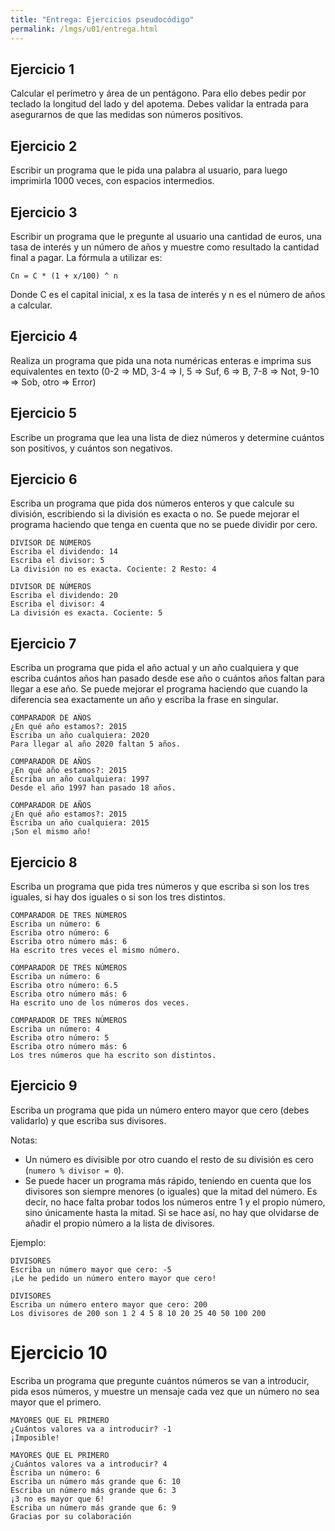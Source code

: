 ```yaml
---
title: "Entrega: Ejercicios pseudocódigo"
permalink: /lmgs/u01/entrega.html
---
```


## Ejercicio 1

Calcular el perímetro y área de un pentágono. Para ello debes pedir por teclado la longitud del lado y del apotema. Debes validar la entrada para asegurarnos de que las medidas son números positivos.

## Ejercicio 2

Escribir un programa que le pida una palabra al usuario, para luego imprimirla 1000 veces, con espacios intermedios.

## Ejercicio 3

Escribir un programa que le pregunte al usuario una cantidad de euros, una tasa de interés y un número de años y muestre como resultado la cantidad final a pagar. La fórmula a utilizar es:

	Cn = C * (1 + x/100) ^ n

Donde C es el capital inicial, x es la tasa de interés y n es el número de años a calcular.

## Ejercicio 4

Realiza un programa que pida una nota numéricas enteras e imprima sus equivalentes en texto (0-2 => MD, 3-4 => I, 5 => Suf, 6 => B, 7-8 => Not, 9-10 => Sob, otro => Error)

## Ejercicio 5

Escribe un programa que lea una lista de diez números y determine cuántos son positivos, y cuántos son negativos.

## Ejercicio 6

Escriba un programa que pida dos números enteros y que calcule su división, escribiendo si la división es exacta o no. Se puede mejorar el programa haciendo que tenga en cuenta que no se puede dividir por cero.

	DIVISOR DE NÚMEROS
	Escriba el dividendo: 14
	Escriba el divisor: 5
	La división no es exacta. Cociente: 2 Resto: 4	

	DIVISOR DE NÚMEROS
	Escriba el dividendo: 20
	Escriba el divisor: 4
	La división es exacta. Cociente: 5

## Ejercicio 7

Escriba un programa que pida el año actual y un año cualquiera y que escriba cuántos años han pasado desde ese año o cuántos años faltan para llegar a ese año. Se puede mejorar el programa haciendo que cuando la diferencia sea exactamente un año y escriba la frase en singular.

	COMPARADOR DE AÑOS
	¿En qué año estamos?: 2015
	Escriba un año cualquiera: 2020
	Para llegar al año 2020 faltan 5 años.
    
    COMPARADOR DE AÑOS
	¿En qué año estamos?: 2015
	Escriba un año cualquiera: 1997
	Desde el año 1997 han pasado 18 años.
    
    COMPARADOR DE AÑOS
	¿En qué año estamos?: 2015
	Escriba un año cualquiera: 2015
	¡Son el mismo año!
    
## Ejercicio 8

Escriba un programa que pida tres números y que escriba si son los tres iguales, si hay dos iguales o si son los tres distintos.

	COMPARADOR DE TRES NÚMEROS
	Escriba un número: 6
	Escriba otro número: 6
	Escriba otro número más: 6
	Ha escrito tres veces el mismo número.

    COMPARADOR DE TRES NÚMEROS
	Escriba un número: 6
	Escriba otro número: 6.5
	Escriba otro número más: 6
	Ha escrito uno de los números dos veces.
    
    COMPARADOR DE TRES NÚMEROS
	Escriba un número: 4
	Escriba otro número: 5
	Escriba otro número más: 6
	Los tres números que ha escrito son distintos.

## Ejercicio 9

Escriba un programa que pida un número entero mayor que cero (debes validarlo) y que escriba sus divisores.

Notas:

* Un número es divisible por otro cuando el resto de su división es cero (``numero % divisor = 0``).
* Se puede hacer un programa más rápido, teniendo en cuenta que los divisores son siempre menores (o iguales) que la mitad del número. Es decir, no hace falta probar todos los números entre 1 y el propio número, sino únicamente hasta la mitad. Si se hace así, no hay que olvidarse de añadir el propio número a la lista de divisores.

Ejemplo:

	DIVISORES
	Escriba un número mayor que cero: -5
	¡Le he pedido un número entero mayor que cero!

	DIVISORES
	Escriba un número entero mayor que cero: 200
	Los divisores de 200 son 1 2 4 5 8 10 20 25 40 50 100 200

# Ejercicio 10

Escriba un programa que pregunte cuántos números se van a introducir, pida esos números, y muestre un mensaje cada vez que un número no sea mayor que el primero.

	MAYORES QUE EL PRIMERO
	¿Cuántos valores va a introducir? -1
	¡Imposible!

	MAYORES QUE EL PRIMERO
	¿Cuántos valores va a introducir? 4
	Escriba un número: 6
	Escriba un número más grande que 6: 10
	Escriba un número más grande que 6: 3
	¡3 no es mayor que 6!
	Escriba un número más grande que 6: 9
	Gracias por su colaboración

